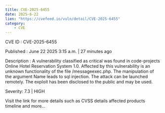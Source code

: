 ```yaml
---
title: CVE-2025-6455
date: 2025-6-22
lien: "https://cvefeed.io/vuln/detail/CVE-2025-6455"
category:
    - CVE
---
```


CVE ID : CVE-2025-6455

Published :  June 22
2025
3:15 a.m. | 27 minutes ago

Description : A vulnerability classified as critical was found in code-projects Online Hotel Reservation System 1.0. Affected by this vulnerability is an unknown functionality of the file /messageexec.php. The manipulation of the argument Name leads to sql injection. The attack can be launched remotely. The exploit has been disclosed to the public and may be used.

Severity: 7.3 | HIGH

Visit the link for more details
such as CVSS details
affected products
timeline
and more...
